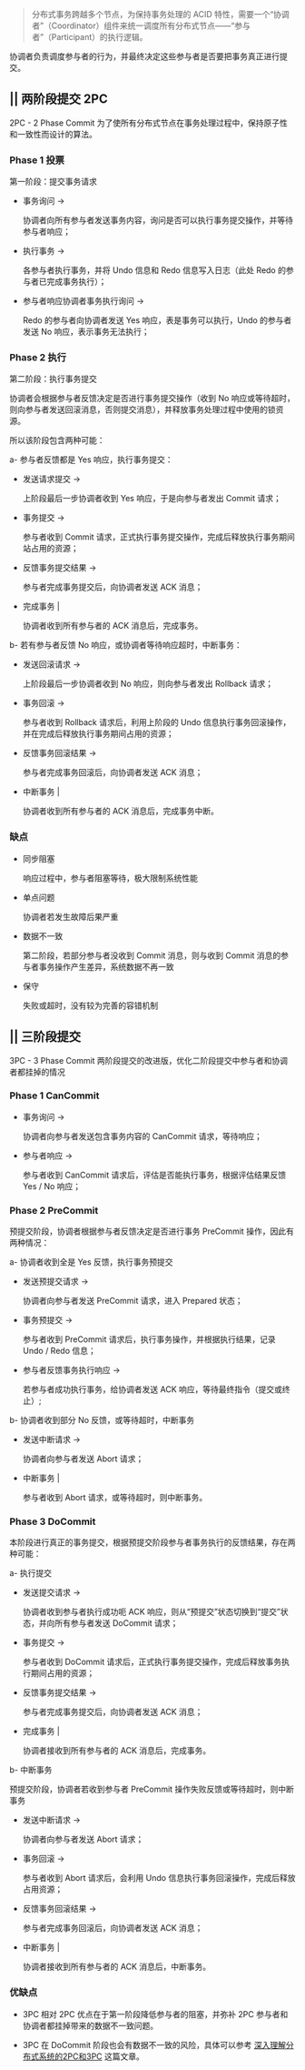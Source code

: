 
> 分布式事务跨越多个节点，为保持事务处理的 ACID 特性，需要一个“协调者”（Coordinator）组件来统一调度所有分布式节点——“参与者”（Participant）的执行逻辑。

协调者负责调度参与者的行为，并最终决定这些参与者是否要把事务真正进行提交。

## || 两阶段提交 2PC

2PC - 2 Phase Commit 为了使所有分布式节点在事务处理过程中，保持原子性和一致性而设计的算法。

### Phase 1 投票

第一阶段：提交事务请求

- 事务询问 ->

   协调者向所有参与者发送事务内容，询问是否可以执行事务提交操作，并等待参与者响应；

- 执行事务 ->

   各参与者执行事务，并将 Undo 信息和 Redo 信息写入日志（此处 Redo 的参与者已完成事务执行）；

- 参与者响应协调者事务执行询问 ->

   Redo 的参与者向协调者发送 Yes 响应，表是事务可以执行，Undo 的参与者发送 No 响应，表示事务无法执行；

### Phase 2 执行

第二阶段：执行事务提交

协调者会根据参与者反馈决定是否进行事务提交操作（收到 No 响应或等待超时，则向参与者发送回滚消息，否则提交消息），并释放事务处理过程中使用的锁资源。

所以该阶段包含两种可能：

a- 参与者反馈都是 Yes 响应，执行事务提交：

- 发送请求提交 ->

   上阶段最后一步协调者收到 Yes 响应，于是向参与者发出 Commit 请求；

- 事务提交 ->

   参与者收到 Commit 请求，正式执行事务提交操作，完成后释放执行事务期间站占用的资源；

- 反馈事务提交结果 ->

   参与者完成事务提交后，向协调者发送 ACK 消息；

- 完成事务 |

   协调者收到所有参与者的 ACK 消息后，完成事务。

b- 若有参与者反馈 No 响应，或协调者等待响应超时，中断事务：

- 发送回滚请求 ->

   上阶段最后一步协调者收到 No 响应，则向参与者发出 Rollback 请求；

- 事务回滚 ->

   参与者收到 Rollback 请求后，利用上阶段的 Undo 信息执行事务回滚操作，并在完成后释放执行事务期间占用的资源；

- 反馈事务回滚结果 ->

   参与者完成事务回滚后，向协调者发送 ACK 消息；

- 中断事务 |

   协调者收到所有参与者的 ACK 消息后，完成事务中断。

### 缺点

- 同步阻塞

   响应过程中，参与者阻塞等待，极大限制系统性能

- 单点问题

   协调者若发生故障后果严重

- 数据不一致

   第二阶段，若部分参与者没收到 Commit 消息，则与收到 Commit 消息的参与者事务操作产生差异，系统数据不再一致

- 保守

   失败或超时，没有较为完善的容错机制


## || 三阶段提交

3PC - 3 Phase Commit 两阶段提交的改进版，优化二阶段提交中参与者和协调者都挂掉的情况

### Phase 1 CanCommit

- 事务询问 ->

   协调者向参与者发送包含事务内容的 CanCommit 请求，等待响应；

- 参与者响应 ->

   参与者收到 CanCommit 请求后，评估是否能执行事务，根据评估结果反馈 Yes / No 响应；

### Phase 2 PreCommit

预提交阶段，协调者根据参与者反馈决定是否进行事务 PreCommit 操作，因此有两种情况：

a- 协调者收到全是 Yes 反馈，执行事务预提交

- 发送预提交请求 ->

   协调者向参与者发送 PreCommit 请求，进入 Prepared 状态；

- 事务预提交 ->

   参与者收到 PreCommit 请求后，执行事务操作，并根据执行结果，记录 Undo / Redo 信息；

- 参与者反馈事务执行响应 ->

   若参与者成功执行事务，给协调者发送 ACK 响应，等待最终指令（提交或终止）;

b- 协调者收到部分 No 反馈，或等待超时，中断事务

- 发送中断请求 ->

   协调者向参与者发送 Abort 请求；

- 中断事务 |

   参与者收到 Abort 请求，或等待超时，则中断事务。

### Phase 3 DoCommit

本阶段进行真正的事务提交，根据预提交阶段参与者事务执行的反馈结果，存在两种可能：

a- 执行提交

- 发送提交请求 ->

   协调者收到参与者执行成功呃 ACK 响应，则从“预提交”状态切换到“提交”状态，并向所有参与者发送 DoCommit 请求；

- 事务提交 ->

   参与者收到 DoCommit 请求后，正式执行事务提交操作，完成后释放事务执行期间占用的资源；

- 反馈事务提交结果 ->

   参与者完成事务提交后，向协调者发送 ACK 消息；

- 完成事务 |

   协调者接收到所有参与者的 ACK 消息后，完成事务。

b- 中断事务

预提交阶段，协调者若收到参与者 PreCommit 操作失败反馈或等待超时，则中断事务

- 发送中断请求 ->

   协调者向参与者发送 Abort 请求；

- 事务回滚 ->

   参与者收到 Abort 请求后，会利用 Undo 信息执行事务回滚操作，完成后释放占用资源；

- 反馈事务回滚结果 ->

   参与者完成事务回滚后，向协调者发送 ACK 消息；

- 中断事务 |

   协调者接收到所有参与者的 ACK 消息后，中断事务。

### 优缺点

- 3PC 相对 2PC 优点在于第一阶段降低参与者的阻塞，并弥补 2PC 参与者和协调者都挂掉带来的数据不一致问题。

- 3PC 在 DoCommit 阶段也会有数据不一致的风险，具体可以参考 [深入理解分布式系统的2PC和3PC](http://www.hollischuang.com/archives/1580) 这篇文章。

